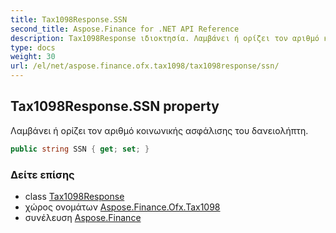 ```yaml
---
title: Tax1098Response.SSN
second_title: Aspose.Finance for .NET API Reference
description: Tax1098Response ιδιοκτησία. Λαμβάνει ή ορίζει τον αριθμό κοινωνικής ασφάλισης του δανειολήπτη.
type: docs
weight: 30
url: /el/net/aspose.finance.ofx.tax1098/tax1098response/ssn/
---
```

## Tax1098Response.SSN property

Λαμβάνει ή ορίζει τον αριθμό κοινωνικής ασφάλισης του δανειολήπτη.

```csharp
public string SSN { get; set; }
```

### Δείτε επίσης

* class [Tax1098Response](../)
* χώρος ονομάτων [Aspose.Finance.Ofx.Tax1098](../../tax1098response/)
* συνέλευση [Aspose.Finance](../../../)



